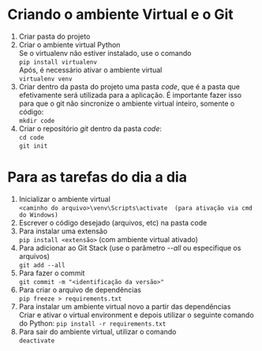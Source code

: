 # Criando o ambiente Virtual e o Git

1. Criar pasta do projeto
2. Criar o ambiente virtual Python  
 Se o virtualenv não estiver instalado, use o comando  
 ```pip install virtualenv```  
 Após, é necessário ativar o ambiente virtual  
```virtualenv venv```
3. Criar dentro da pasta do projeto uma pasta *code*, que é a pasta que efetivamente será utilizada para a aplicação. É importante fazer isso para que o git não sincronize o ambiente virtual inteiro, somente o código:  
```mkdir code```
4. Criar o repositório *git* dentro da pasta *code*:  
```cd code```  
```git init```

# Para as tarefas do dia a dia
1. Inicializar o ambiente virtual  
```<caminho do arquivo>\venv\Scripts\activate  (para ativação via cmd do Windows)```  
2. Escrever o código desejado (arquivos, etc) na pasta code  
3. Para instalar uma extensão  
```pip install <extensão>``` (com ambiente virtual ativado)
4. Para adicionar ao Git Stack (use o parâmetro *--all* ou especifique os arquivos)  
```git add --all```   
5. Para fazer o commit  
```git commit -m "<identificação da versão>"```  
6. Para criar o arquivo de dependências  
```pip freeze > requirements.txt```
7. Para instalar um ambiente virtual novo a partir das dependências  
  Criar e ativar o virtual environment e depois utilizar o seguinte  comando do Python: ```pip install -r requirements.txt```
8. Para sair do ambiente virtual, utilizar o comando  
```deactivate```